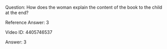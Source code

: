 Question: How does the woman explain the content of the book to the child at the end?

Reference Answer: 3

Video ID: 4405746537

Answer: 3

